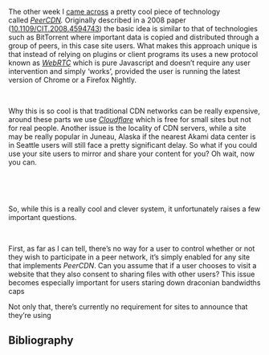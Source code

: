 <div class="kcite-section" kcite-section-id="600">
  <p>
    The other week I <a title="PeerCDN GigaOm Article" href="http://gigaom.com/2013/03/28/peercdn-p2p-cdn/" target="_blank">came across</a> a pretty cool piece of technology called <em><a title="PeerCDN" href="https://peercdn.com" target="_blank">PeerCDN</a>. </em>Originally described in a 2008 paper <span class="kcite" kcite-id="ITEM-600-0">(<a href="10.1109/CIT.2008.4594743">10.1109/CIT.2008.4594743</a>)</span> the basic idea is similar to that of technologies such as BitTorrent where important data is copied and distributed through a group of peers, in this case site users. What makes this approach unique is that instead of relying on plugins or client programs its uses a new protocol known as <em><a title="WebRTC" href="http://www.webrtc.org/" target="_blank">WebRTC</a> </em>which is pure Javascript and doesn&#8217;t require any user intervention and simply &#8216;works&#8217;, provided the user is running the latest version of Chrome or a Firefox Nightly.
  </p>
  
  <p>
    &nbsp;
  </p>
  
  <p>
    Why this is so cool is that traditional CDN networks can be really expensive, around these parts we use <em><a title="Cloudflare is cool" href="https://www.cloudflare.com/" target="_blank">Cloudflare</a> </em>which is free for small sites but not for real people. Another issue is the locality of CDN servers, while a site may be really popular in Juneau, Alaska if the nearest Akami data center is in Seattle users will still face a pretty significant delay. So what if you could use your site users to mirror and share your content for you? Oh wait, now you can.
  </p>
  
  <p>
    &nbsp;
  </p>
  
  <p>
  </p>
  
  <p>
    &nbsp;
  </p>
  
  <p>
    So, while this is a really cool and clever system, it unfortunately raises a few important questions.
  </p>
  
  <p>
    &nbsp;
  </p>
  
  <p>
    First, as far as I can tell, there&#8217;s no way for a user to control whether or not they wish to participate in a peer network, it&#8217;s simply enabled for any site that implements <em>PeerCDN</em>. Can you assume that if a user chooses to visit a website that they also consent to sharing files with other users? This issue becomes especially important for users staring down draconian bandwidths caps
  </p>
  
  <p>
    Not only that, there&#8217;s currently no requirement for sites to announce that they&#8217;re using
  </p>
  
  <h2>
    Bibliography
  </h2>
  
  <div class="kcite-bibliography">
  </div>
</div>

<!-- kcite-section 600 -->